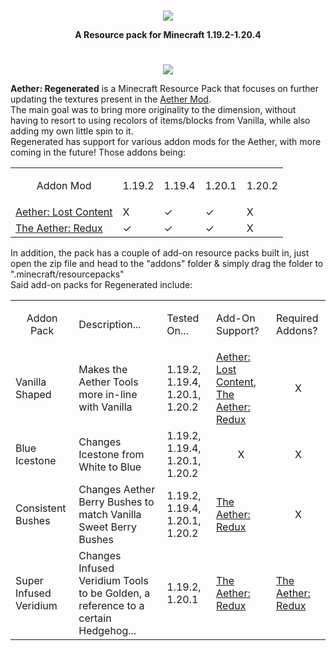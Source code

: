 #

<p align="center">
    <img src="https://i.imgur.com/uzHda1n.png">
</p>
<p align="center">
  <b>A Resource pack for Minecraft 1.19.2-1.20.4</b>
</p>

#

<p align="center">
    <img src="https://i.imgur.com/4S8OBXT.png">
</p>
  <p><b>Aether: Regenerated</b> is a Minecraft Resource Pack that focuses on further updating the textures present in the <a href="https://www.curseforge.com/minecraft/mc-mods/the-aether">Aether Mod</a>. <br>
  The main goal was to bring more originality to the dimension, without having to resort to using recolors of items/blocks from Vanilla, while also adding my own little spin to it. <br>
  Regenerated has support for various addon mods for the Aether, with more coming in the future! Those addons being: <br></p>
    <Table>
        <TR>
          <TD><p align="center">Addon Mod</p></TD>
          <TD>1.19.2</TD>
          <TD>1.19.4 </TD>
          <TD>1.20.1 </TD>
          <TD>1.20.2</TD>
        </TR>
      <TR>
        <TD><a href="https://www.curseforge.com/minecraft/mc-mods/aether-lost-content">Aether: Lost Content</a></TD>
        <TD>X</TD>
        <TD>✓</TD>
        <TD>✓</TD>
        <TD>X</TD>
      </TR>
      <TR>
        <TD><a href="https://www.curseforge.com/minecraft/mc-mods/aether-redux">The Aether: Redux</a></TD>
        <TD>✓</TD>
        <TD>✓</TD>
        <TD>✓</TD>
        <TD>X</TD>
      </TR>
    </Table>
  In addition, the pack has a couple of add-on resource packs built in, just open the zip file and head to the "addons" folder & simply drag the folder to ".minecraft/resourcepacks" <br>
  Said add-on packs for Regenerated include: <br>
    <Table>
      <TR>
        <TD><p align="center">Addon Pack</p></TD>
        <TD>Description...</TD>
        <TD>Tested On...</TD>
        <TD>Add-On Support?</TD>
        <TD>Required Addons?</TD>
      </TR>
      <TR>
        <TD>Vanilla Shaped</TD>
        <TD>Makes the Aether Tools more in-line with Vanilla</TD>
        <TD>1.19.2, 1.19.4, 1.20.1, 1.20.2</TD>
        <TD><a href="https://www.curseforge.com/minecraft/mc-mods/aether-lost-content">Aether: Lost Content</a>, <a href="https://www.curseforge.com/minecraft/mc-mods/aether-redux">The Aether: Redux</a></TD>
        <TD><p align="center"> X </p></TD>
      </TR>
      <TR>
        <TD>Blue Icestone</TD>
        <TD>Changes Icestone from White to Blue</TD>
        <TD>1.19.2, 1.19.4, 1.20.1, 1.20.2</TD>
        <TD><p align="center"> X </p></TD>
        <TD><p align="center"> X </p></TD>
      </TR>
      <TR>
        <TD>Consistent Bushes</TD>
        <TD>Changes Aether Berry Bushes to match Vanilla Sweet Berry Bushes</TD>
        <TD>1.19.2, 1.19.4, 1.20.1, 1.20.2</TD>
        <TD><a href="https://www.curseforge.com/minecraft/mc-mods/aether-redux">The Aether: Redux</a></TD>
        <TD><p align="center"> X </p></TD>
      </TR>
      <TR>
        <TD>Super Infused Veridium</TD>
        <TD>Changes Infused Veridium Tools to be Golden, a reference to a certain Hedgehog...</TD>
        <TD>1.19.2, 1.20.1</TD>
        <TD><a href="https://www.curseforge.com/minecraft/mc-mods/aether-redux">The Aether: Redux</a></TD>
        <TD><a href="https://www.curseforge.com/minecraft/mc-mods/aether-redux">The Aether: Redux</a></TD>
      </TR>
    </Table>
